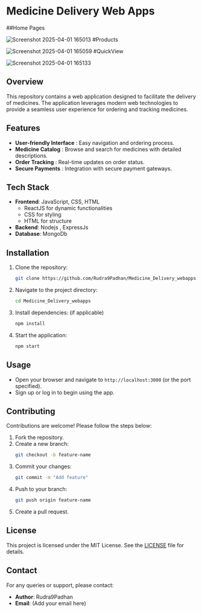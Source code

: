 # Medicine Delivery Web Apps
##Home Pages

![Screenshot 2025-04-01 165013](https://github.com/user-attachments/assets/29f4a49a-761d-4efb-ba06-74b0ea20c025)
#Products

![Screenshot 2025-04-01 165059](https://github.com/user-attachments/assets/bf674079-08ca-4c94-a929-b7a573319846)
#QuickView

![Screenshot 2025-04-01 165133](https://github.com/user-attachments/assets/6c1dea50-96fc-4d7d-a4fe-25a65b338ee4)


## Overview
This repository contains a web application designed to facilitate the delivery of medicines. The application leverages modern web technologies to provide a seamless user experience for ordering and tracking medicines.

## Features
- **User-friendly Interface** : Easy navigation and ordering process.
- **Medicine Catalog** : Browse and search for medicines with detailed descriptions.
- **Order Tracking** : Real-time updates on order status.
- **Secure Payments** : Integration with secure payment gateways.
  
## Tech Stack
- **Frontend**: JavaScript, CSS, HTML
   - ReactJS for dynamic functionalities
   - CSS for styling
   - HTML for structure
- **Backend**: Nodejs , ExpressJs
- **Database**: MongoDb

## Installation
1. Clone the repository:
   ```bash
   git clone https://github.com/Rudra9Padhan/Medicine_Delivery_webapps.git
   ```
2. Navigate to the project directory:
   ```bash
   cd Medicine_Delivery_webapps
   ```
3. Install dependencies: (if applicable)
   ```bash
   npm install
   ```
4. Start the application:
   ```bash
   npm start
   ```

## Usage
- Open your browser and navigate to `http://localhost:3000` (or the port specified).
- Sign up or log in to begin using the app.

## Contributing
Contributions are welcome! Please follow the steps below:
1. Fork the repository.
2. Create a new branch:
   ```bash
   git checkout -b feature-name
   ```
3. Commit your changes:
   ```bash
   git commit -m "Add feature"
   ```
4. Push to your branch:
   ```bash
   git push origin feature-name
   ```
5. Create a pull request.

## License
This project is licensed under the MIT License. See the [LICENSE](LICENSE) file for details.

## Contact
For any queries or support, please contact:
- **Author**: Rudra9Padhan
- **Email**: (Add your email here)

